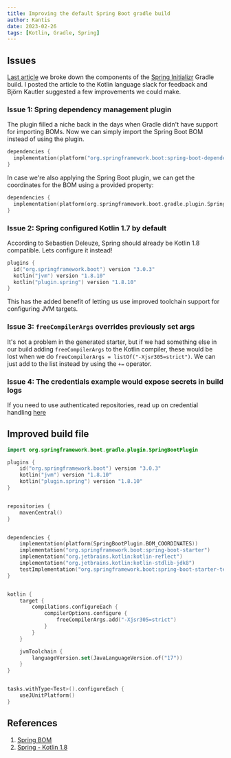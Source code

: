```yaml
---
title: Improving the default Spring Boot gradle build
author: Kantis
date: 2023-02-26
tags: [Kotlin, Gradle, Spring]
---
```


## Issues
[Last article](./2023-02-26-gradle.md) we broke down the components of the [Spring Initializr](https://start.spring.io) Gradle build. I posted the article to the Kotlin language slack for feedback and Björn Kautler suggested a few improvements we could make.

### Issue 1: Spring dependency management plugin

The plugin filled a niche back in the days when Gradle didn't have support for importing BOMs. Now we can simply import the Spring Boot BOM instead of using the plugin. 

```kotlin
dependencies {
  implementation(platform("org.springframework.boot:spring-boot-dependencies:${springBootVersion}"))
}
```

In case we're also applying the Spring Boot plugin, we can get the coordinates for the BOM using a provided property:

```kotlin
dependencies {
  implementation(platform(org.springframework.boot.gradle.plugin.SpringBootPlugin.BOM_COORDINATES))
}
```


### Issue 2: Spring configured Kotlin 1.7 by default
According to Sebastien Deleuze, Spring should already be Kotlin 1.8 compatible. Lets configure it instead!

```kotlin
plugins {
  id("org.springframework.boot") version "3.0.3"
  kotlin("jvm") version "1.8.10"
  kotlin("plugin.spring") version "1.8.10"
}
```

This has the added benefit of letting us use improved toolchain support for configuring JVM targets.

### Issue 3: `freeCompilerArgs` overrides previously set args
It's not a problem in the generated starter, but if we had something else in our build adding `freeCompilerArgs` to the Kotlin compiler, these would be lost when we do `freeCompilerArgs = listOf("-Xjsr305=strict")`. We can just add to the list instead by using the `+=` operator. 

### Issue 4: The credentials example would expose secrets in build logs
If you need to use authenticated repositories, read up on credential handling [here](https://docs.gradle.org/current/userguide/dependency_management.html#sec:handling_credentials)


## Improved build file

```kotlin
import org.springframework.boot.gradle.plugin.SpringBootPlugin

plugins {
    id("org.springframework.boot") version "3.0.3"
    kotlin("jvm") version "1.8.10"
    kotlin("plugin.spring") version "1.8.10"
}


repositories {
    mavenCentral()
}


dependencies {
    implementation(platform(SpringBootPlugin.BOM_COORDINATES))
    implementation("org.springframework.boot:spring-boot-starter")
    implementation("org.jetbrains.kotlin:kotlin-reflect")
    implementation("org.jetbrains.kotlin:kotlin-stdlib-jdk8")
    testImplementation("org.springframework.boot:spring-boot-starter-test")
}


kotlin {
    target {
        compilations.configureEach {
            compilerOptions.configure {
                freeCompilerArgs.add("-Xjsr305=strict")
            }
        }
    }

    jvmToolchain {
        languageVersion.set(JavaLanguageVersion.of("17"))
    }
}


tasks.withType<Test>().configureEach {
    useJUnitPlatform()
}
```


## References
1. [Spring BOM](https://stackoverflow.com/questions/31335864/which-one-should-i-use-among-spring-boot-spring-bom-and-spring-io)
2. [Spring - Kotlin 1.8](https://github.com/spring-projects/spring-framework/issues/29754)